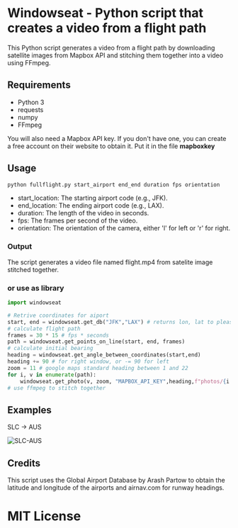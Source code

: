 # Windowseat - Python script that creates a video from a flight path
This Python script generates a video from a flight path by downloading satellite images from Mapbox API and stitching them together into a video using FFmpeg.

## Requirements
- Python 3
- requests
- numpy
- FFmpeg

You will also need a Mapbox API key. If you don't have one, you can create a free account on their website to obtain it. Put it in the file  **mapboxkey**

## Usage
```bash
python fullflight.py start_airport end_end duration fps orientation
```
- start_location: The starting airport code (e.g., JFK).
- end_location: The ending airport code (e.g., LAX).
- duration: The length of the video in seconds.
- fps: The frames per second of the video.
- orientation: The orientation of the camera, either 'l' for left or 'r' for right.
### Output

The script generates a video file named flight.mp4 from satelite image stitched together.

### or use as library
```python
import windowseat

# Retrive coordinates for aiport
start, end = windowseat.get_db("JFK","LAX") # returns lon, lat to please mapbox api
# calculate flight path 
frames = 30 * 15 # fps * seconds
path = windowseat.get_points_on_line(start, end, frames)
# calculate initial bearing
heading = windowseat.get_angle_between_coordinates(start,end)
heading += 90 # for right window, or -= 90 for left
zoom = 11 # google maps standard heading between 1 and 22
for i, v in enumerate(path):
    windowseat.get_photo(v, zoom, "MAPBOX_API_KEY",heading,f"photos/{i:04n}")
# use ffmpeg to stitch together
```

## Examples
SLC -> AUS 

![SLC-AUS](https://github.com/jdszekeres/windowseat/blob/master/examples/SLC-AUS.gif?raw=true)
## Credits
This script uses the Global Airport Database by Arash Partow to obtain the latitude and longitude of the airports and airnav.com for runway headings.
# MIT License
